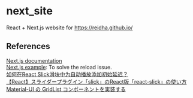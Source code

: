 # next_site

React + Next.js website for https://reidha.github.io/

## References

[Next.js documentation](https://nextjs.org/docs/getting-started)  
[Next.js example](https://github.com/mui-org/material-ui/tree/master/examples/nextjs): To solve the reload issue.  
[如何在React Slick滑块中为自动播放添加初始延迟？](https://www.coder.work/article/2719469)  
[【React】スライダープラグイン「slick」のReact版「react-slick」の使い方](https://www.aizulab.com/blog/react-slick/)  
[Material-UI の GridList コンポーネントを実装する](https://kakakakakku.hatenablog.com/entry/2020/01/13/000227)  